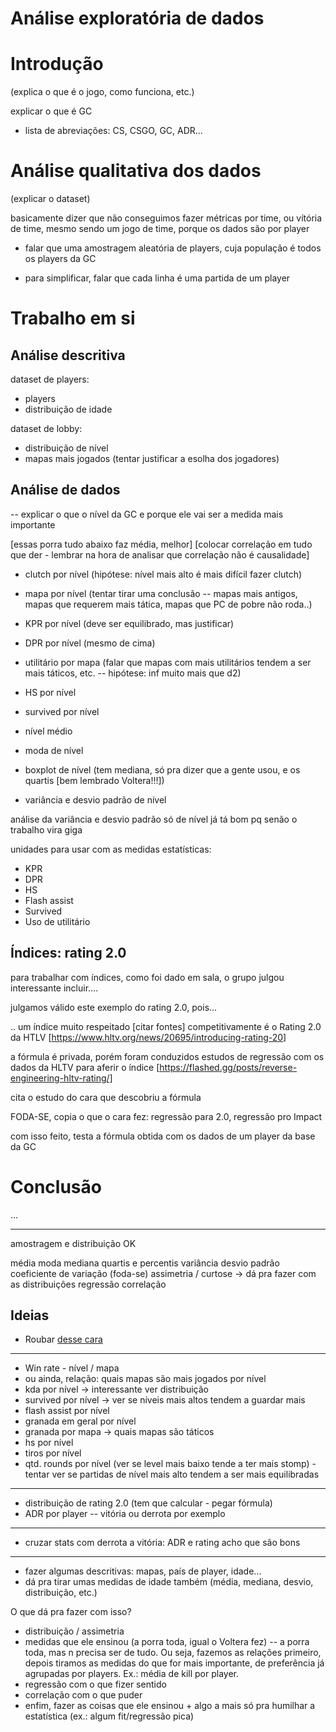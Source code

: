 # Análise exploratória de dados

# Introdução

(explica o que é o jogo, como funciona, etc.)

explicar o que é GC

- lista de abreviações: CS, CSGO, GC, ADR...

# Análise qualitativa dos dados

(explicar o dataset)

basicamente dizer que não conseguimos fazer métricas por time, ou vítória de time,
mesmo sendo um jogo de time, porque os dados são por player

- falar que uma amostragem aleatória de players, cuja população é todos os players da GC

- para simplificar, falar que cada linha é uma partida de um player

# Trabalho em si

## Análise descritiva

dataset de players:
- players
- distribuição de idade

dataset de lobby:
- distribuição de nível
- mapas mais jogados (tentar justificar a esolha dos jogadores)


## Análise de dados

-- explicar o que o nível da GC e porque ele vai ser a medida mais importante

[essas porra tudo abaixo faz média, melhor]
[colocar correlação em tudo que der - lembrar na hora de analisar que correlação não é causalidade]
- clutch por nível (hipótese: nível mais alto é mais difícil fazer clutch)
- mapa por nível (tentar tirar uma conclusão -- mapas mais antigos, mapas que requerem mais tática, mapas que PC de pobre não roda..)
- KPR por nível (deve ser equilibrado, mas justificar)
- DPR por nível (mesmo de cima)
- utilitário por mapa (falar que mapas com mais utilitários tendem a ser mais táticos, etc. -- hipótese: inf muito mais que d2)
- HS por nível
- survived por nível

- nível médio
- moda de nível
- boxplot de nível (tem mediana, só pra dizer que a gente usou, e os quartis [bem lembrado Voltera!!!])
- variância e desvio padrão de nível

análise da variância e desvio padrão só de nível já tá bom pq senão o trabalho vira giga

unidades para usar com as medidas estatísticas:
- KPR
- DPR
- HS
- Flash assist
- Survived
- Uso de utilitário

## Índices: rating 2.0

para trabalhar com índices, como foi dado em sala, o grupo julgou interessante incluir....

julgamos válido este exemplo do rating 2.0, pois...

.. um índice muito respeitado [citar fontes] competitivamente é o Rating 2.0 
da HTLV [https://www.hltv.org/news/20695/introducing-rating-20]

a fórmula é privada, porém foram conduzidos estudos de regressão com os dados da HLTV para aferir o índice
[https://flashed.gg/posts/reverse-engineering-hltv-rating/]

cita o estudo do cara que descobriu a fórmula

FODA-SE, copia o que o cara fez: regressão para 2.0, regressão pro Impact

com isso feito, testa a fórmula obtida com os dados de um player da base da GC

# Conclusão

...


----

amostragem e distribuição OK

média
moda
mediana
quartis e percentis
variância
desvio padrão
coeficiente de variação (foda-se)
assimetria / curtose -> dá pra fazer com as distribuições
regressão
correlação

## Ideias

* Roubar [desse cara](https://www.kaggle.com/code/gustavolatorresilva/eda-gc)

---

* Win rate - nível / mapa
* ou ainda, relação: quais mapas são mais jogados por nível
* kda por nível -> interessante ver distribuição
* survived por nível -> ver se níveis mais altos tendem a guardar mais
* flash assist por nível
* granada em geral por nível
* granada por mapa -> quais mapas são táticos
* hs por nível
* tiros por nível
* qtd. rounds por nível (ver se level mais baixo tende a ter mais stomp) - tentar ver se partidas de nível mais alto tendem a ser mais equilibradas

---

* distribuição de rating 2.0 (tem que calcular - pegar fórmula)
* ADR por player -- vitória ou derrota por exemplo

---
* cruzar stats com derrota a vitória: ADR e rating acho que são bons

---

* fazer algumas descritivas: mapas, país de player, idade...
* dá pra tirar umas medidas de idade também (média, mediana, desvio, distribuição, etc.)

O que dá pra fazer com isso?

* distribuição / assimetria
* medidas que ele ensinou (a porra toda, igual o Voltera fez) -- a porra toda, mas n precisa ser de tudo. Ou seja, fazemos as relações primeiro, depois tiramos as medidas do que for mais importante, de preferência já agrupadas por players. Ex.: média de kill por player.
* regressão com o que fizer sentido
* correlação com o que puder
* enfim, fazer as coisas que ele ensinou + algo a mais só pra humilhar a estatística (ex.: algum fit/regressão pica)